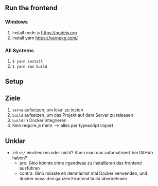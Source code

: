 ## Run the frontend

### Windows

1. Install node.js https://nodejs.org
2. Install yarn https://yarnpkg.com/

### All Systems

1. `$ yarn install`
2. `$ yarn run build`

## Setup



## Ziele

1. `serve` aufsetzen, um lokal zu testen
2. `build` aufsetzen, um das Projekt auf dem Server zu releasen
3. `build` in Docker integrieren
3. Kein require.js mehr --> alles per typescript import

## Unklar

- `/dist/` einchecken oder nicht? Kann man das automatisiert bei GitHub haben?
  - pro: Gino könnte ohne irgendwas zu installieren das frontend ausführen
  - contra: Gino müsste eh demnächst mal Docker verwenden, und docker muss den ganzen Frontend build übernehmen
